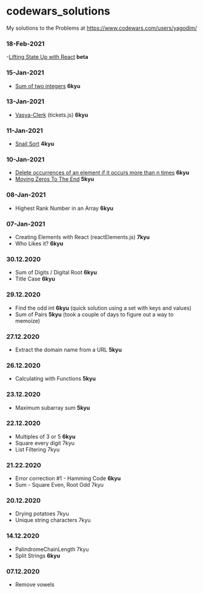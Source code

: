 # codewars_solutions

My solutions to the Problems at https://www.codewars.com/users/yagodim/
### 18-Feb-2021
-[Lifting State Up with React](https://www.codewars.com/kata/5ac37e32b4218298130001aa) **beta**

### 15-Jan-2021
- [Sum of two integers](https://www.codewars.com/kata/5a9c35e9ba1bb5c54a0001ac) **6kyu**
### 13-Jan-2021
- [Vasya-Clerk](https://www.codewars.com/kata/555615a77ebc7c2c8a0000b8) (tickets.js) **6kyu**
### 11-Jan-2021
- [Snail Sort](https://www.codewars.com/kata/521c2db8ddc89b9b7a0000c1) **4kyu**
### 10-Jan-2021
- [Delete occurrences of an element if it occurs more than n times](https://www.codewars.com/kata/554ca54ffa7d91b236000023) **6kyu**
- [Moving Zeros To The End](https://www.codewars.com/kata/52597aa56021e91c93000cb0) **5kyu**
### 08-Jan-2021
- Highest Rank Number in an Array **6kyu**
### 07-Jan-2021
- Creating Elements with React (reactElements.js) **7kyu**
- Who Likes it? **6kyu**
### 30.12.2020
- Sum of Digits / Digital Root **6kyu**
- Title Case **6kyu** 
### 29.12.2020
- Find the odd int **6kyu** (quick solution using a set with keys and values)
- Sum of Pairs **5kyu** (took a couple of days to figure out a way to memoize)
### 27.12.2020
- Extract the domain name from a URL **5kyu**
### 26.12.2020
- Calculating with Functions **5kyu**
### 23.12.2020
- Maximum subarray sum **5kyu**
### 22.12.2020
- Multiples of 3 or 5 **6kyu**
- Square every digit 7kyu
- List Filtering 7kyu
### 21.22.2020
- Error correction #1 - Hamming Code **6kyu**
- Sum - Square Even, Root Odd 7kyu
### 20.12.2020
- Drying potatoes 7kyu
- Unique string characters 7kyu
### 14.12.2020
- PalindromeChainLength 7kyu
- Split Strings **6kyu**
### 07.12.2020
- Remove vowels 